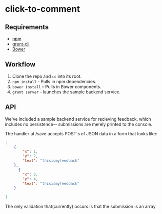 click-to-comment
================

## Requirements

- [npm](https://npmjs.org/)
- [grunt-cli](http://gruntjs.com/getting-started)
- [Bower](http://bower.io/)

## Workflow

1. Clone the repo and `cd` into its root.
2. `npm install` - Pulls in npm dependencies.
3. `bower install` – Pulls in Bower components.
4. `grunt server` – launches the sample backend service.


## API

We've included a sample backend service for recieving feedback, which includes no persistence-- submissions are merely printed to the console.

The handler at /save accepts POST's of JSON data in a form that looks like:

```json
[
    {
        "x": 1,
        "y": 2,
        "text": "thisismyfeedback"
    },
      {
        "x": 3,
        "y": 4,
        "text": "thisismyfeedback"
    }
  
]
```

The only validation that(currently) occurs is that the submission is an array
